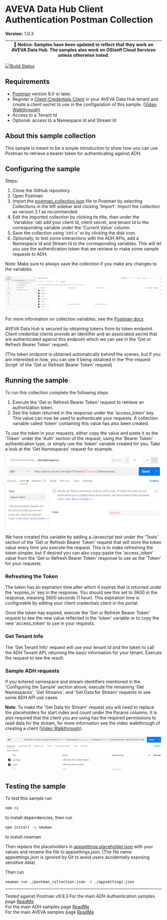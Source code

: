 # AVEVA Data Hub Client Authentication Postman Collection

**Version:** 1.0.3

| :loudspeaker: **Notice**: Samples have been updated to reflect that they work on AVEVA Data Hub. The samples also work on OSIsoft Cloud Services unless otherwise noted. |
| -----------------------------------------------------------------------------------------------|  

[![Build Status](https://dev.azure.com/osieng/engineering/_apis/build/status/product-readiness/ADH/aveva.sample-adh-authentication_client_credentials_simple-postman?branchName=main)](https://dev.azure.com/osieng/engineering/_build/latest?definitionId=4521&branchName=main)

## Requirements

- [Postman](https://www.postman.com/downloads/) version 8.0 or later.
- Register a [Client-Credentials Client](https://datahub.connect.aveva/clients) in your AVEVA Data Hub tenant and create a client secret to use in the configuration of this sample. ([Video Walkthrough](https://www.youtube.com/watch?v=JPWy0ZX9niU))
- Access to a Tenant Id
- Optional: access to a Namespace Id and Stream Id 

## About this sample collection

This sample is meant to be a simple introduction to show how you can use Postman to retrieve a bearer token for authenticating against ADH.

## Configuring the sample

Steps:
1. Clone the GitHub repository
1. Open Postman
1. Import the [postman_collection.json](postman_collection.json) file to Postman by selecting Collections in the left sidebar and clicking 'Import'. Import the collection as version 2.1 as recommended.
1. Edit the imported collection by clicking its title, then under the 'Variables' tab add your client Id, client secret, and tenant Id to the corresponding variable under the 'Current Value' column. 
1. Save the collection using 'ctrl-s' or by clicking the disk icon. 
1. Optionally, to test some interactions with the ADH APIs, add a Namespace Id and Stream Id to the corresponding variables. This will let you use the authentication token that we retrieve to make some sample requests to ADH.

Note: Make sure to always save the collection if you make any changes to the variables.

![Adding Variables](Images/variables.png)

For more information on collection variables, see the [Postman docs](https://learning.postman.com/docs/sending-requests/variables/#defining-collection-variables)

AVEVA Data Hub is secured by obtaining tokens from its token endpoint. Client credential clients provide an identifier and an associated secret that are authenticated against this endpoint which we can see in the 'Get or Refresh Bearer Token' request. 

(This token endpoint is obtained automatically behind the scenes, but if you are interested in how, you can see it being obtained in the 'Pre-request Script' of the 'Get or Refresh Bearer Token' request)

## Running the sample

To run this collection complete the following steps

1. Execute the 'Get or Refresh Bearer Token' request to retrieve an authorization token. 
1. See the token returned in the response under the 'access_token' key. This value can now be used to authenticate your requests. A collection variable called 'token' containing this value has also been created.

To use the token in your requests, either copy the value and paste it as the 'Token' under the 'Auth' section of the request, using the 'Bearer Token' authentication type, or simply use the 'token' variable created for you. Take a look at the 'Get Namespaces' request for example.

![Placeholders](Images/token.png)

We have created this variable by adding a Javascript test under the 'Tests' section of the 'Get or Refresh Bearer Token' request that will store the token value every time you execute the request. This is to make refreshing the token simpler, but if desired you can also copy-paste the 'access_token' value from the 'Get or Refresh Bearer Token' response to use as the 'Token' for your requests. 

### Refreshing the Token
The token has an expiration time after which it expires that is returned under the 'expires_in' key in the response. You should see this set to 3600 in the response, meaning 3600 seconds (1 hour). This expiration time is configurable by editing your client credentials client in the portal.

Once the token has expired, execute the 'Get or Refresh Bearer Token' request to see the new value reflected in the 'token' variable or to copy the new 'access_token' to use in your requests.

### Get Tenant Info

The 'Get Tenant Info' request will use your tenant Id and the token to call the ADH Tenant API, returning the basic information for your tenant. Execute the request to see the result.  

### Sample ADH requests

If you entered namespace and stream identifiers mentioned in the 'Configuring the Sample' section above, execute the remaining 'Get Namespaces', 'Get Streams', and 'Get Data for Stream' requests to see some ADH API use cases. 

**Note**: To make the 'Get Data for Stream' request you will need to replace the placeholders for start index and count under the Params columns. It is also required that the client you are using has the required permissions to read data for the stream, for more information see the video walkthrough of creating a client ([Video Walkthrough](https://www.youtube.com/watch?v=JPWy0ZX9niU)).

![Placeholders](Images/placeholders.png)


## Testing the sample

To test this sample run
```bash
npm ci
```
to install dependencies, then run
```bash
npm install -g newman
```
to install newman

Then replace the placeholders in [appsettings.placeholder.json](appsettings.placeholder.json) with your values and rename the file to appsettings.json. (The file name appsettings.json is ignored by Git to avoid users accidentally exposing sensitive data) 

Then run
```bash
newman run ./postman_collection.json -d ./appsettings.json
```

---

Tested against Postman v9.9.3
For the main ADH Authentication samples page [ReadMe](https://github.com/osisoft/OSI-Samples-OCS/blob/main/docs/AUTHENTICATION.md)  
For the main ADH samples page [ReadMe](https://github.com/osisoft/OSI-Samples-OCS)  
For the main AVEVA samples page [ReadMe](https://github.com/osisoft/OSI-Samples)
